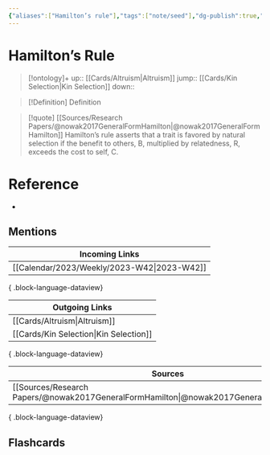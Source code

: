 ```yaml
---
{"aliases":["Hamilton’s rule"],"tags":["note/seed"],"dg-publish":true,"permalink":"/cards/hamilton-s-rule/","dgPassFrontmatter":true}
---
```


# Hamilton’s Rule

> [!ontology]+
> up:: [[Cards/Altruism\|Altruism]]
> jump:: [[Cards/Kin Selection\|Kin Selection]]
> down:: 

> [!Definition] Definition

> [!quote] [[Sources/Research Papers/@nowak2017GeneralFormHamilton\|@nowak2017GeneralFormHamilton]]
> Hamilton’s rule asserts that a trait is favored by natural selection if the benefit to others, B, multiplied by relatedness, R, exceeds the cost to self, C.

# Reference

- 

## Mentions

| Incoming Links                                 |
| ---------------------------------------------- |
| [[Calendar/2023/Weekly/2023-W42\|2023-W42]] |

{ .block-language-dataview}

| Outgoing Links                            |
| ----------------------------------------- |
| [[Cards/Altruism\|Altruism]]           |
| [[Cards/Kin Selection\|Kin Selection]] |

{ .block-language-dataview}

| Sources                                                                                     |
| ------------------------------------------------------------------------------------------- |
| [[Sources/Research Papers/@nowak2017GeneralFormHamilton\|@nowak2017GeneralFormHamilton]] |

{ .block-language-dataview}

## Flashcards